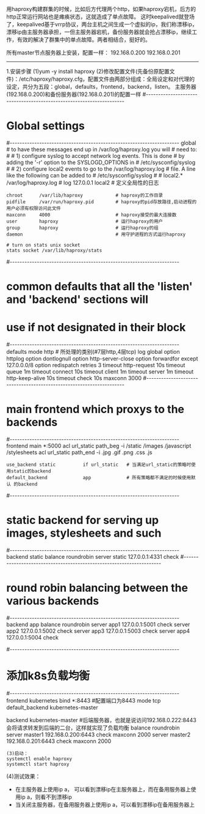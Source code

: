 用haproxy构建群集的时候，比如后方代理两个http，如果haproxy宕机，后方的http正常运行网站也是瘫痪状态，这就造成了单点故障。
这时keepalived就登场了，keepalived基于vrrp协议，两台主机之间生成一个虚拟的ip，我们称漂移ip，漂移ip由主服务器承担，一但主服务器宕机，备份服务器就会抢占漂移ip，继续工作，有效的解决了群集中的单点故障。两者相结合，挺好的。

所有master节点服务器上安装，配置一样：
192.168.0.200
192.168.0.201

---
1.安装步骤
(1)yum -y install haproxy
(2)修改配置文件(先备份原配置文件)：/etc/haproxy/haproxy.cfg，配置文件由两部分组成：全局设定和对代理的设定，共分为五段：global，defaults，frontend，backend，listen。
主服务器(192.168.0.200)和备份服务器(192.168.0.201)的配置一样
#---------------------------------------------------------------------
# Global settings
#---------------------------------------------------------------------
global
    # to have these messages end up in /var/log/haproxy.log you will
    # need to:
    #
    # 1) configure syslog to accept network log events.  This is done
    #    by adding the '-r' option to the SYSLOGD_OPTIONS in
    #    /etc/sysconfig/syslog
    #
    # 2) configure local2 events to go to the /var/log/haproxy.log
    #   file. A line like the following can be added to
    #   /etc/sysconfig/syslog
    #
    #    local2.*                       /var/log/haproxy.log
    #
    log         127.0.0.1 local2            # 定义全局性的日志

    chroot      /var/lib/haproxy            # haproxy的工作目录
    pidfile     /var/run/haproxy.pid        # haproxy的pid存放路径,启动进程的用户必须有权限访问此文件
    maxconn     4000                        # haproxy接受的最大连接数
    user        haproxy                     # 运行haproxy的用户
    group       haproxy                     # 运行haproxy的组
    daemon                                  # 用守护进程的方式运行haproxy

    # turn on stats unix socket
    stats socket /var/lib/haproxy/stats
#---------------------------------------------------------------------
# common defaults that all the 'listen' and 'backend' sections will
# use if not designated in their block
#---------------------------------------------------------------------
defaults
    mode                    http                # 所处理的类别(#7层http,4层tcp) 
    log                     global
    option                  httplog
    option                  dontlognull
    option http-server-close
    option forwardfor       except 127.0.0.0/8
    option                  redispatch
    retries                 3
    timeout http-request    10s
    timeout queue           1m
    timeout connect         10s
    timeout client          1m
    timeout server          1m
    timeout http-keep-alive 10s
    timeout check           10s
    maxconn                 3000
#---------------------------------------------------------------------
# main frontend which proxys to the backends
#---------------------------------------------------------------------
frontend  main *:5000
    acl url_static       path_beg       -i /static /images /javascript /stylesheets
    acl url_static       path_end       -i .jpg .gif .png .css .js

    use_backend static          if url_static   # 当满足url_static的策略时使用static的backend
    default_backend             app             # 所有策略都不满足的时候使用默认 的backend
#---------------------------------------------------------------------
# static backend for serving up images, stylesheets and such
#---------------------------------------------------------------------
backend static
    balance     roundrobin
    server      static 127.0.0.1:4331 check
#---------------------------------------------------------------------
# round robin balancing between the various backends
#---------------------------------------------------------------------
backend app
    balance     roundrobin
    server  app1 127.0.0.1:5001 check
    server  app2 127.0.0.1:5002 check
    server  app3 127.0.0.1:5003 check
    server  app4 127.0.0.1:5004 check

#---------------------------------------------------------------------
# 添加k8s负载均衡
#---------------------------------------------------------------------    
frontend kubernetes
    bind *:8443              #配置端口为8443
    mode tcp
    default_backend kubernetes-master

backend kubernetes-master           #后端服务器，也就是说访问192.168.0.222:8443会将请求转发到后端的二台，这样就实现了负载均衡
    balance roundrobin               
    server master1  192.168.0.200:6443 check maxconn 2000
    server master2  192.168.0.201:6443 check maxconn 2000
```
(3)启动：
systemctl enable haproxy
systemctl start haproxy
```
(4)测试效果：
- 在主服务器上使用ip a， 可以看到漂移ip在主服务器上，而在备用服务器上使用ip a，则看不到漂移ip
- 当关闭主服务器，在备用服务器上使用ip a，可以看到漂移ip在备用服务器上

